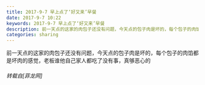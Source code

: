 ```yaml
---
title: 2017-9-7 早上点了‘好又来’早餐
date: 2017-9-7 10:22
keywords: 2017-9-7 早上点了‘好又来’早餐
description: 前一天点的这家的肉包子还没有问题，今天点的包子肉是坏的，每个包子的肉馅都是坏肉的感觉，老板谁他自己家人都吃了没有事，真够恶心的
categories: sharing
---
```

<td class="t_f" id="postmessage_874481">

前一天点的这家的肉包子还没有问题，今天点的包子肉是坏的，每个包子的肉馅都是坏肉的感觉，老板谁他自己家人都吃了没有事，真够恶心的</td>
###### 转载自[菲龙网]